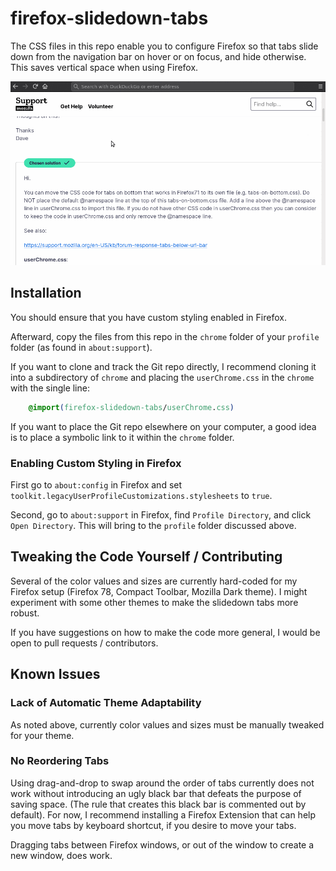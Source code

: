 # firefox-slidedown-tabs

The CSS files in this repo enable you to configure Firefox so that tabs
slide down from the navigation bar on hover or on focus, and hide
otherwise. This saves vertical space when using Firefox.

![demo](demo.GIF)

## Installation

You should ensure that you have custom styling enabled in
Firefox.

Afterward, copy the files from this repo in the `chrome` folder
of your `profile` folder (as found in `about:support`).

If you want to clone and track the Git repo directly, I recommend
cloning it into a subdirectory of `chrome` and placing
the `userChrome.css` in the `chrome` with the single line:

```css
    @import(firefox-slidedown-tabs/userChrome.css)
```

If you want to place the Git repo elsewhere on your computer,
a good idea is to place a symbolic link to it within the `chrome`
folder.

### Enabling Custom Styling in Firefox

First go to `about:config` in Firefox and set
`toolkit.legacyUserProfileCustomizations.stylesheets` to `true`.

Second, go to `about:support` in Firefox, find `Profile Directory`,
and click `Open Directory`. This will bring to the `profile`
folder discussed above.

## Tweaking the Code Yourself / Contributing

Several of the color values and sizes are currently hard-coded
for my Firefox setup (Firefox 78, Compact Toolbar, Mozilla Dark theme).
I might experiment with some other themes to make the slidedown tabs
more robust.

If you have suggestions on how to make the code more general,
I would be open to pull requests / contributors.

## Known Issues

### Lack of Automatic Theme Adaptability

As noted above, currently color values and sizes must be manually
tweaked for your theme.

### No Reordering Tabs

Using drag-and-drop to swap around the order of tabs currently does not
work without introducing an ugly black bar that defeats the purpose of
saving space. (The rule that creates this black bar is commented out by
default). For now, I recommend installing a Firefox Extension that can
help you move tabs by keyboard shortcut, if you desire to move your
tabs.

Dragging tabs between Firefox windows, or out of the window to create
a new window, does work.
